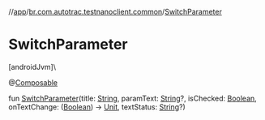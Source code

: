 //[app](../../index.md)/[br.com.autotrac.testnanoclient.common](index.md)/[SwitchParameter](-switch-parameter.md)

# SwitchParameter

[androidJvm]\

@[Composable](https://developer.android.com/reference/kotlin/androidx/compose/runtime/Composable.html)

fun [SwitchParameter](-switch-parameter.md)(title: [String](https://kotlinlang.org/api/latest/jvm/stdlib/kotlin/-string/index.html), paramText: [String](https://kotlinlang.org/api/latest/jvm/stdlib/kotlin/-string/index.html)?, isChecked: [Boolean](https://kotlinlang.org/api/latest/jvm/stdlib/kotlin/-boolean/index.html), onTextChange: ([Boolean](https://kotlinlang.org/api/latest/jvm/stdlib/kotlin/-boolean/index.html)) -&gt; [Unit](https://kotlinlang.org/api/latest/jvm/stdlib/kotlin/-unit/index.html), textStatus: [String](https://kotlinlang.org/api/latest/jvm/stdlib/kotlin/-string/index.html)?)
